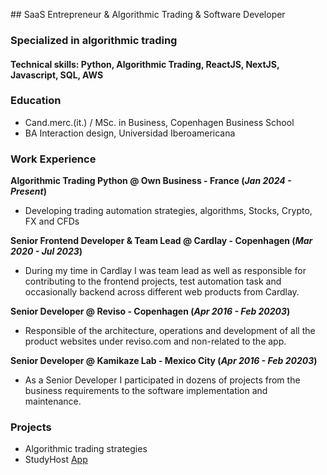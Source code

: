 
## SaaS Entrepreneur & Algorithmic Trading & Software Developer 

### Specialized in algorithmic trading

#### Technical skills: Python, Algorithmic Trading, ReactJS, NextJS, Javascript, SQL, AWS 

### Education 
- Cand.merc.(it.) / MSc. in Business, Copenhagen Business School
- BA Interaction design, Universidad Iberoamericana

### Work Experience
**Algorithmic Trading Python @ Own Business - France (_Jan 2024 - Present_)**
- Developing trading automation strategies, algorithms, Stocks, Crypto, FX and CFDs

**Senior Frontend Developer & Team Lead @ Cardlay - Copenhagen (_Mar 2020 - Jul 2023_)**
- During my time in Cardlay I was team lead as well as responsible for contributing to the frontend projects, test automation task and occasionally backend across different web products from Cardlay.

**Senior Developer @ Reviso - Copenhagen (_Apr 2016 - Feb 20203_)**
- Responsible of the architecture, operations and development of all the product websites under reviso.com and non-related to the app. 

**Senior Developer @ Kamikaze Lab - Mexico City (_Apr 2016 - Feb 20203_)**
- As a Senior Developer I participated in dozens of projects from the business requirements to the software implementation and maintenance.

### Projects
- Algorithmic trading strategies
- StudyHost [App](https://www.studyhost.app)